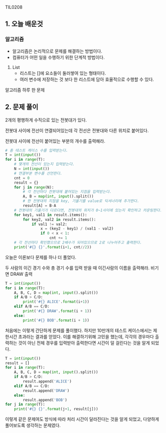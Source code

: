 TIL0208

## 1. 오늘 배운것

### 알고리즘

- 알고리즘은 논리적으로 문제를 해결하는 방법이다.
- 컴퓨터가 어떤 일을 수행하기 위한 단계적 방법이다.

1. List
   - 리스트는 []에 요소들이 둘러쌓여 있는 형태이다.
   - 여러 변수에 저장하는 것 보다 한 리스트에 담아 효율적으로 수행할 수 있다.



알고리즘 하루 한 문제

## 2. 문제 풀이

2개의 평행하게 수직으로 있는 전봇대가 있다.

전봇대 사이에 전선이 연결되어있는데 각 전선은 전봇대와 다른 위치로 붙어있다.

전봇대 사이에 전선이 붙어있는 부분의 개수를 출력해라.

``````python
# 총 테스트 케이스 수를 입력받는다.
T = int(input())
for i in range(T):
    # 몇개의 전선이 있는지 입력받는다.
    N = int(input())
    # 연결부분 변수를 선언한다.
    cnt = 0
    result = {}
    for j in range(N):
        # 각 전선마다 전봇대에 붙어있는 지점을 입력받는다.
        A, B = map(int, input().split())
        # 한 전봇대의 지점을 key, 기울기를 value로 딕셔너리에 추가한다.
        result[A] = B-A
    # 전봇대의 기울기가 다르다면, 전봇대의 위치가 0~1사이에 있는지 확인하고 카운팅한다.
    for key1, val1 in result.items():
        for key2, val2 in result.items():
            if val1 != val2:
                x = (key2 - key1) / (val1 - val2)
                if 0 < x < 1:
                    cnt += 1
    # 각 전선마다 확인했으므로 2배수가 되어있으므로 2로 나누어주고 출력한다.
    print('#{} {}'.format(i+1, cnt//2))
``````



오늘은 이론보다 문제를 하나 더 풀었다.



두 사람의 이긴 경기 수와 총 경기 수를 입력 받을 때 이긴사람의 이름을 출력해라. 비기면 DRAW 출력

``````python
T = int(input())
for i in range(T):
    A, B, C, D = map(int, input().split())
    if A/B > C/D:
        print('#{} ALICE'.format(i+1))
    elif A/B == C/D:
        print('#{} DRAW'.format(i + 1))
    else:
        print('#{} BOB'.format(i + 1))
``````

처음에는 이렇게 간단하게 문제를 풀이했다. 하지만 10만개의 테스트 케이스에서는 제한시간 초과라는 결과를 얻었다. 이를 해결하기위해 고민을 했는데, 각각의 경우마다 출력하는 것이 아닌 전체 경우를 입력받아 출력한다면 시간이 덜 걸린다는 것을 알게 되었다.

``````python
T = int(input())
result = []
for i in range(T):
    A, B, C, D = map(int, input().split())
    if A/B > C/D:
        result.append('ALICE')
    elif A/B == C/D:
        result.append('DRAW')
    else:
        result.append('BOB')
for j in range(T):
    print('#{} {}'.format(j+1, result[j]))
``````

이렇게 같은 문제여도 방식에 따라 처리 시간이 달라진다는 것을 알게 되었고, 다양하게 풀어보도록 생각하는 문제였다.





